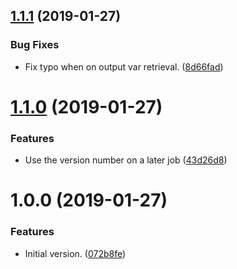 ## [1.1.1](https://github.com/lluchmk/SemanticReleaseTest/compare/v1.1.0...v1.1.1) (2019-01-27)


### Bug Fixes

* Fix typo when on output var retrieval. ([8d66fad](https://github.com/lluchmk/SemanticReleaseTest/commit/8d66fad))

# [1.1.0](https://github.com/lluchmk/SemanticReleaseTest/compare/v1.0.0...v1.1.0) (2019-01-27)


### Features

* Use the version number on a later job ([43d26d8](https://github.com/lluchmk/SemanticReleaseTest/commit/43d26d8))

# 1.0.0 (2019-01-27)


### Features

* Initial version. ([072b8fe](https://github.com/lluchmk/SemanticReleaseTest/commit/072b8fe))
